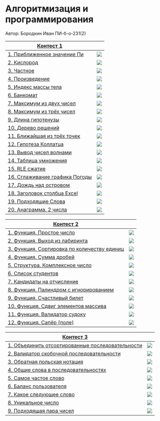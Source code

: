 # Алгоритмизация и программирования

Автор: Бородкин Иван ПИ-б-о-231(2)

|[Контест 1](https://contest.yandex.ru/contest/52142/problems/) |  |
| --- | :-: |
| [1. Приближенное значение Пи](./contest_1/01/main.cpp) | ![](./img/cpp.png) |
| [2. Кислород](./contest_1/2/main.go) |  ![](./img/go.png) |
| [3. Частное](./contest_1/3/main.cpp) | ![](./img/cpp.png) |
| [4. Произведение](./contest_1/4/main.go) | ![](./img/go.png) |
| [5. Индекс массы тела](./contest_1/5/main.cpp) | ![](./img/cpp.png) |
| [6. Банкомат](./contest_1/6/main.go) | ![](./img/go.png) |
| [7. Максимум из двух чисел](./contest_1/7/main.cpp) | ![](./img/cpp.png) |
| [8. Максимум из трёх чисел](./contest_1/8/main.go) | ![](./img/go.png) |
| [9. Длина гипотенузы](./contest_1/9/main.cpp) | ![](./img/cpp.png) |
| [10. Дерево решений](./contest_1/10/main.go) | ![](./img/go.png) |
| [11. Ближайшая из трёх точек](./contest_1/11/main.cpp) | ![](./img/cpp.png) |
| [12. Гипотеза Коллатца](./contest_1/12/main.go) | ![](./img/go.png) |
| [13. Вывод чисел волнами](./contest_1/13/main.cpp) | ![](./img/cpp.png) |
| [14. Таблица умножения](./contest_1/14/main.go) | ![](./img/go.png) |
| [15. RLE сжатие](./contest_1/15/main.cpp) | ![](./img/cpp.png) |
| [16. Сглаживание графика Погоды](./contest_1/16/main.go) | ![](./img/go.png) |
| [17. Дождь над островом](./contest_1/17/main.go) | ![](./img/go.png) |
| [18. Заголовок столбца Excel](./contest_1/18/main.cpp) | ![](./img/cpp.png) |
| [19. Подходящие Слова](./contest_1/19/main.cpp) | ![](./img/cpp.png) |
| [20. Анаграмма. 2 числа](./contest_1/20/main.cpp) | ![](./img/cpp.png) |

|[Контест 2](https://contest.yandex.ru/contest/52676/problems/) |  |
| --- | :-: |
| [1. Функция. Простое число](./contest_2/1/main.cpp) | ![](./img/cpp.png) |
| [2. Функция. Выход из лабиринта](./contest_2/2/main.go) |  ![](./img/go.png) |
| [3. Функция. Сортировка по количеству единиц](./contest_2/3/main.cpp) | ![](./img/cpp.png) |
| [4. Функция. Сумма дробей](./contest_2/4/main.cpp) | ![](./img/cpp.png) |
| [5. Структура. Комплексное число](./contest_2/5/main.cpp) | ![](./img/cpp.png) |
| [6. Список студентов](./contest_2/6/main.cpp) | ![](./img/cpp.png) |
| [7. Кандидаты на отчисление](./contest_2/7/main.cpp) | ![](./img/cpp.png) |
| [8. Функция. Палиндром с игнорированием](./contest_2/8/main.go) | ![](./img/go.png) |
| [9. Функция. Счастливый билет](./contest_2/9/main.go) | ![](./img/go.png) |
| [10. Функция. Сдвиг элементов массива](./contest_2/10/main.go) | ![](./img/go.png) |
| [11. Функция. Валидатор судоку](./contest_2/11/main.go) | ![](./img/go.png) |
| [12. Функция. Сапёр (поле)](./contest_2/12/main.go) | ![](./img/go.png) |

|[Контест 3](https://contest.yandex.ru/contest/53504/problems/) |  |
| --- | :-: |
| [1. Объединить отсортированные последовательности](./contest_3/1/main.cpp) | ![](./img/cpp.png) |
| [2. Валидатор скобочной последовательности](./contest_3/2/main.go) |  ![](./img/go.png) |
| [3. Обратная польская нотация](./contest_3/3/main.cpp) | ![](./img/cpp.png) |
| [4. Общие слова в последовательностях](./contest_3/4/main.cpp) | ![](./img/cpp.png) |
| [5. Самое частое слово](./contest_3/5/main.cpp) | ![](./img/cpp.png) |
| [6. Баланс пользователя](./contest_3/6/main.cpp) | ![](./img/cpp.png) |
| [7. Какое следующее слово](./contest_3/7/main.cpp) | ![](./img/cpp.png) |
| [8. Уникальное число](./contest_3/8/main.go) | ![](./img/go.png) |
| [9. Подходящая пара чисел](./contest_3/9/main.go) | ![](./img/go.png) |